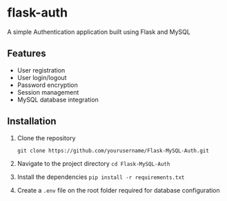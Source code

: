# flask-auth
A simple Authentication application built using Flask and MySQL

## Features

- User registration
- User login/logout
- Password encryption
- Session management
- MySQL database integration



## Installation

1. Clone the repository

    `git clone https://github.com/yourusername/Flask-MySQL-Auth.git`

2. Navigate to the project directory
 `cd Flask-MySQL-Auth`


3. Install the dependencies
    `pip install -r requirements.txt`

4. Create a `.env` file on the root folder required for database configuration


